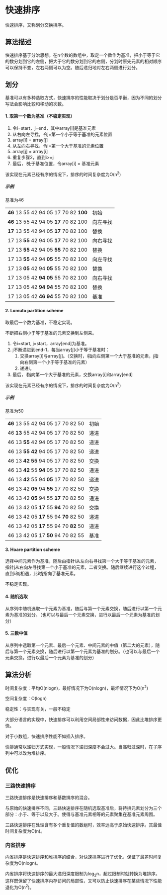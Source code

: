 # 快速排序

快速排序，又称划分交换排序。

## 算法描述

快速排序基于分治思想。在n个数的数组中，取定一个数作为基准，把小于等于它的数分划到它的左侧，把大于它的数分划到它的右侧，分划时原先元素的相对顺序可以保持不变，左右两侧可以为空。随后递归地对左右两侧进行划分。

## 划分
基准可以有多种选取方式，快速排序的性能取决于划分是否平衡，因为不同的划分写法会影响比较和移动的次数。

#### 1. 取第一个数为基准（不稳定实现）
1. 令i=start，j=end，其中array[i]是基准元素
2. 从右向左寻找，令j=第一个小于等于基准的元素位置
3. array[i] = array[j]
4. 从左向右寻找，令i=第一个大于基准的元素位置
5. array[j] = array[i]
6. 重复步骤2，直到i>=j
7. 最后，i处于基准位置，令array[i] = 基准元素

该实现在元素已经有序的情况下，排序的时间复杂度为O(n<sup>2</sup>)

##### 示例

基准为46

<table>
    <tr><td><strong>46</strong> 13 55 42 94 05 17 70 82 <strong>100</strong></td><td>初始</td></tr>
    <tr><td><strong>46</strong> 13 55 42 94 05 <strong>17</strong> 70 82 100</td><td>向左寻找</td></tr>
    <tr><td><strong>17</strong> 13 55 42 94 05 <strong>17</strong> 70 82 100</td><td>替换</td></tr>
    <tr><td>17 13 <strong>55</strong> 42 94 05 <strong>17</strong> 70 82 100</td><td>向右寻找</td></tr>
    <tr><td>17 13 <strong>55</strong> 42 94 05 <strong>55</strong> 70 82 100</td><td>替换</td></tr>
    <tr><td>17 13 <strong>55</strong> 42 94 <strong>05</strong> 55 70 82 100</td><td>向左寻找</td></tr>
    <tr><td>17 13 <strong>05</strong> 42 94 <strong>05</strong> 55 70 82 100</td><td>替换</td></tr>
    <tr><td>17 13 05 42 <strong>94</strong> <strong>05</strong> 55 70 82 100</td><td>向右寻找</td></tr>
    <tr><td>17 13 05 42 <strong>94</strong> <strong>94</strong> 55 70 82 100</td><td>替换</td></tr>
    <tr><td>17 13 05 42 <strong>46</strong> <strong>94</strong> 55 70 82 100</td><td>基准</td></tr>
</table>

#### 2. Lomuto partition scheme

取最后一个数为基准，不稳定实现。

不断把右侧小于等于基准的元素交换到左侧来。

1. 令i=start, j=start，array[end]为基准。
2. j不断递进到end-1，每当array[j]小于等于基准时：
    1. 交换array[i]与array[j]。（交换时，i指向左侧第一个大于基准的元素，j指向右侧第一个小于等于基准的元素）
    2. 递进i。
3. 最后，i指向第一个大于基准的元素，交换array[i]和array[end]

该实现在元素已经有序的情况下，排序的时间复杂度为O(n<sup>2</sup>)

##### 示例

基准为50

<table>
    <tr><td><strong>46</strong> 13 55 42 94 05 17 70 82 50</td><td>初始</td></tr>
    <tr><td>46 <strong>13</strong> 55 42 94 05 17 70 82 50</td><td>递进</td></tr>
    <tr><td>46 13 <strong>55</strong> 42 94 05 17 70 82 50</td><td>递进</td></tr>
    <tr><td>46 13 <strong>55</strong> <strong>42</strong> 94 05 17 70 82 50</td><td>递进</td></tr>
    <tr><td>46 13 <strong>42</strong> <strong>55</strong> 94 05 17 70 82 50</td><td>交换</td></tr>
    <tr><td>46 13 <strong>42</strong> 55 <strong>94</strong> 05 17 70 82 50</td><td>递进</td></tr>
    <tr><td>46 13 <strong>42</strong> 55 94 <strong>05</strong> 17 70 82 50</td><td>递进</td></tr>
    <tr><td>46 13 42 <strong>05</strong> 94 <strong>55</strong> 17 70 82 50</td><td>交换</td></tr>
    <tr><td>46 13 42 <strong>05</strong> 94 55 <strong>17</strong> 70 82 50</td><td>递进</td></tr>
    <tr><td>46 13 42 05 <strong>17</strong> 55 <strong>94</strong> 70 82 50</td><td>交换</td></tr>
    <tr><td>46 13 42 05 <strong>17</strong> 55 94 <strong>70</strong> 82 50</td><td>递进</td></tr>
    <tr><td>46 13 42 05 <strong>17</strong> 55 94 70 <strong>82</strong> 50</td><td>递进</td></tr>
    <tr><td>46 13 42 05 17 <strong>50</strong> 94 70 82 55</td><td>基准</td></tr>
</table>

#### 3. Hoare partition scheme
选择中间元素作为基准，随后由指针i从左向右寻找第一个大于等于基准的元素，指针j从右向左寻找第一个小于基准的元素，二者交换。随后继续进行这个过程，直到i和j相遇，此时j指向了基准元素。

不稳定实现。

#### 4. 随机选取
从序列中随机选取一个元素为基准，随后与第一个元素交换，随后进行以第一个元素为基准的划分。（也可以与最后一个元素交换，进行以最后一个元素为基准的划分）

#### 5. 三数中值
从序列中选取第一个元素、最后一个元素、中间元素的中值（第二大的元素），随后与第一个元素交换，随后进行以第一个元素为基准的划分。（也可以与最后一个元素交换，进行以最后一个元素为基准的划分）

## 算法分析

时间复杂度：平均O(nlogn)，最好情况下为O(nlogn)，最坏情况下为O(n<sup>2</sup>)

空间复杂度：O(logn)

稳定性：与实现有关，一般不稳定

大部分语言的实现中，快速排序可以利用空间局部性来访问数据，因此比堆排序更快。

对于小数组，快速排序性能不如插入排序。

快排通常以递归方式实现，一般情况下递归深度不会过大。当递归过深时，在子序列中可以改为堆排序。

## 优化

### 三路快速排序

三路快速排序是快速排序和基数排序的混合。

与原始的快速排序不同，三路快速排序在随机选取基准后，将待排元素划分为三个部分：小于、等于以及大于。使得与基准元素相等的元素聚集在基准元素周围。

三路快速排序在处理含有多个重复值的数组时，效率远高于原始快速排序。其最佳时间复杂度为O(n)。

### 内省排序

内省排序是快速排序和堆排序的结合，对快速排序进行了优化，保证了最差时间复杂度为O(nlogn)。

内省排序将快速排序的最大递归深度限制为log<sub>2</sub>n，超过限制时就转换为堆排序。这样既保留了快速排序内存访问的局部性，又可以防止快速排序在某些情况下性能退化为O(n<sup>2</sup>)。
